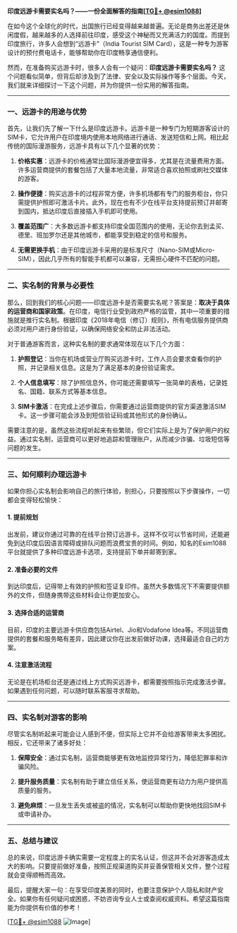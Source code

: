**印度远游卡需要实名吗？——一份全面解答的指南[[TG💪+ @esim1088](https://t.me/s/esim1088)]**

在如今这个全球化的时代，出国旅行已经变得越来越普遍。无论是商务出差还是休闲度假，越来越多的人选择前往印度，感受这个神秘而又充满活力的国度。而提到印度旅行，许多人会想到“远游卡”（India Tourist SIM Card），这是一种专为游客设计的预付费电话卡，能够帮助你在印度畅享通信便利。

然而，在准备购买远游卡时，很多人会有一个疑问：**印度远游卡需要实名吗？** 这个问题看似简单，但背后却涉及到了法律、安全以及实际操作等多个层面。今天，我们就来详细探讨一下这个问题，并为你提供一份实用的解答指南。

---

### **一、远游卡的用途与优势**

首先，让我们先了解一下什么是印度远游卡。远游卡是一种专门为短期游客设计的SIM卡，它允许用户在印度境内使用本地网络进行通话、发送短信和上网。相比起传统的国际漫游服务，远游卡具有以下几个显著的优势：

1. **价格实惠**：远游卡的价格通常比国际漫游便宜得多，尤其是在流量费用方面。许多运营商提供的套餐包括了大量本地流量，非常适合喜欢拍照或刷社交媒体的游客。
   
2. **操作便捷**：购买远游卡的过程非常方便，许多机场都有专门的服务柜台，你只需提供护照即可激活卡片。此外，现在也有不少在线平台支持提前预订并邮寄到国内，抵达印度后直接插入手机即可使用。

3. **覆盖范围广**：大多数远游卡都支持印度全国范围内的使用，无论你去到孟买、德里、班加罗尔还是其他城市，都能享受到稳定的信号和服务。

4. **无需更换手机**：由于印度远游卡采用的是标准尺寸（Nano-SIM或Micro-SIM），因此几乎所有的智能手机都可以兼容，无需担心硬件不匹配的问题。

---

### **二、实名制的背景与必要性**

那么，回到我们的核心问题——印度远游卡是否需要实名呢？答案是：**取决于具体的运营商和国家政策**。在印度，电信行业受到政府严格的监管，其中一项重要的措施就是推行实名制。根据印度《2018年电信（修订）规则》，所有电信服务提供商必须对用户进行身份验证，以确保网络安全和防止非法活动。

对于普通游客而言，这种实名制的要求通常体现在以下几个方面：

1. **护照登记**：当你在机场或营业厅购买远游卡时，工作人员会要求查看你的护照，并记录相关信息。这是为了满足基本的身份验证需求。

2. **个人信息填写**：除了护照信息外，你可能还需要填写一张简单的表格，记录姓名、国籍、联系方式等基本信息。

3. **SIM卡激活**：在完成上述步骤后，你需要通过运营商提供的官方渠道激活SIM卡。这一步骤可能会涉及到短信验证码或其他形式的身份确认。

需要注意的是，虽然这些流程听起来有些繁琐，但它们实际上是为了保护用户的权益。通过实名制，运营商可以更好地追踪和管理账户，从而减少诈骗、垃圾短信等问题的发生。

---

### **三、如何顺利办理远游卡**

如果你担心实名制会影响自己的旅行体验，别担心，只要按照以下步骤操作，一切都会变得轻松愉快：

#### **1. 提前规划**
出发前，建议你通过可靠的在线平台预订远游卡。这样不仅可以节省时间，还能避免到达印度后因语言障碍或排队问题而浪费宝贵的时间。例如，知名的Esim1088平台就提供了多种印度远游卡选项，支持提前下单并邮寄到家。

#### **2. 准备必要的文件**
到达印度后，记得带上有效的护照和签证复印件。虽然大多数情况下不需要提供额外的文件，但随身携带这些材料会让你更加安心。

#### **3. 选择合适的运营商**
目前，印度的主要远游卡供应商包括Airtel、Jio和Vodafone Idea等。不同运营商提供的套餐和服务略有差异，因此建议你在出发前做好功课，选择最适合自己的方案。

#### **4. 注意激活流程**
无论是在机场柜台还是通过线上方式购买远游卡，都需要按照指示完成激活步骤。如果遇到任何问题，可以随时联系客服寻求帮助。

---

### **四、实名制对游客的影响**

尽管实名制听起来可能会让人感到不便，但实际上它并不会给游客带来太多困扰。相反，它还带来了诸多好处：

1. **保障安全**：通过实名制，运营商能够更有效地监控异常行为，降低犯罪率和诈骗风险。
   
2. **提升服务质量**：实名制有助于建立信任关系，使运营商更有动力为用户提供高质量的服务。

3. **避免麻烦**：一旦发生丢失或被盗的情况，实名制可以帮助你更快地找回SIM卡或申请补办。

---

### **五、总结与建议**

总的来说，印度远游卡确实需要一定程度上的实名认证，但这并不会对游客造成太大的影响。只要提前做好准备，按照正规渠道购买并妥善保管相关文件，整个过程就会变得顺畅而高效。

最后，提醒大家一句：在享受印度美景的同时，也要注意保护个人隐私和财产安全。如果你有任何疑问或困惑，不妨咨询专业人士或查阅权威资料。希望这篇指南能为你提供有价值的参考！

[[TG💪+ @esim1088](https://t.me/s/esim1088) ![Image](https://i.postimg.cc/4NQfJmqS/Snipaste-2025-05-13-00-14-12.png)]